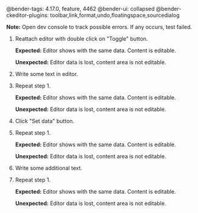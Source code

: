 @bender-tags: 4.17.0, feature, 4462
@bender-ui: collapsed
@bender-ckeditor-plugins: toolbar,link,format,undo,floatingspace,sourcedialog

**Note:** Open dev console to track possible errors. If any occurs, test failed.

1. Reattach editor with double click on "Toggle" button.

	**Expected:** Editor shows with the same data. Content is editable.

	**Unexpected:** Editor data is lost, content area is not editable.

2. Write some text in editor.

3. Repeat step 1.

	**Expected:** Editor shows with the same data. Content is editable.

	**Unexpected:** Editor data is lost, content area is not editable.

4. Click "Set data" button.

5. Repeat step 1.

	**Expected:** Editor shows with the same data. Content is editable.

	**Unexpected:** Editor data is lost, content area is not editable.

6. Write some additional text.

7. Repeat step 1.

	**Expected:** Editor shows with the same data. Content is editable.

	**Unexpected:** Editor data is lost, content area is not editable.
